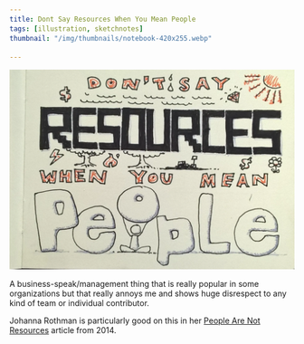 ```yaml
---
title: Dont Say Resources When You Mean People
tags: [illustration, sketchnotes]
thumbnail: "/img/thumbnails/notebook-420x255.webp"

---
```


<img src="/img/posts/dont-say-resources-when-you-mean-people/dont-say-resources-when-you-mean-people.webp" alt="hr" class="u-max-full-width" />

A business-speak/management thing that is really popular in some organizations but that
really annoys me and shows huge disrespect to any kind of team or individual contributor.

Johanna Rothman is particularly good on this in her
<a href="https://www.jrothman.com/mpd/management/2014/08/people-are-not-resources/">People Are Not Resources</a>
article from 2014.
